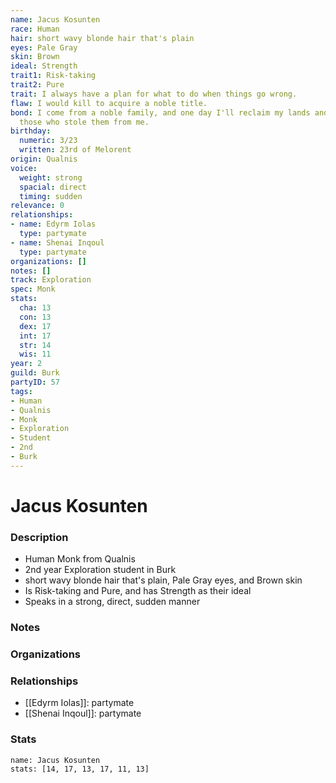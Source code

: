 ```yaml
---
name: Jacus Kosunten
race: Human
hair: short wavy blonde hair that's plain
eyes: Pale Gray
skin: Brown
ideal: Strength
trait1: Risk-taking
trait2: Pure
trait: I always have a plan for what to do when things go wrong.
flaw: I would kill to acquire a noble title.
bond: I come from a noble family, and one day I'll reclaim my lands and title from
  those who stole them from me.
birthday:
  numeric: 3/23
  written: 23rd of Melorent
origin: Qualnis
voice:
  weight: strong
  spacial: direct
  timing: sudden
relevance: 0
relationships:
- name: Edyrm Iolas
  type: partymate
- name: Shenai Inqoul
  type: partymate
organizations: []
notes: []
track: Exploration
spec: Monk
stats:
  cha: 13
  con: 13
  dex: 17
  int: 17
  str: 14
  wis: 11
year: 2
guild: Burk
partyID: 57
tags:
- Human
- Qualnis
- Monk
- Exploration
- Student
- 2nd
- Burk
---
```

# Jacus Kosunten
### Description
- Human Monk from Qualnis
- 2nd year Exploration student in Burk
- short wavy blonde hair that's plain, Pale Gray eyes, and Brown skin
- Is Risk-taking and Pure, and has Strength as their ideal
- Speaks in a strong, direct, sudden manner

### Notes

### Organizations

### Relationships
- [[Edyrm Iolas]]: partymate
- [[Shenai Inqoul]]: partymate

### Stats
```statblock
name: Jacus Kosunten
stats: [14, 17, 13, 17, 11, 13]
```